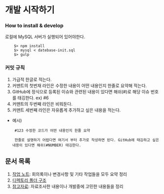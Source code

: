 # 개발 시작하기

### How to install & develop
로컬에 MySQL 서버가 실행되어 있어야한다. 
```
    $> npm install
    $> mysql < datebase-init.sql
    $> gulp
```

### 커밋 규칙
 1. 가급적 한글로 적는다. 
 2. 커맨트의 첫번재 라인은 수정한 내용이 어떤 내용인지 한줄로 요약해 적는다. 
 3. GitHub에 정식으로 등록된 이슈와 관련된 내용이 있다면 해쉬(#)로 해당 이슈 번호를 태깅한다. ex) #6 
 4. 커맨트의 두번째 라인은 비워둔다.
 5. 커맨트 세번째 라인은 자유롭게 추가하고 싶은 내용을 적는다. 
  - 예시)
    ```
     #123 수정한 코드가 어떤 내용인지 한줄 요약
     
     한줄로 설명하기 어렵다면 여기서 부터 추가로 작성하면 된다. GitHub에 태깅하고 싶은 내용이 있다면 해쉬(#NUMBER) 태깅한다. 
    ```

## 문서 목록
 1. [작업 노트](https://github.com/miconblog/devcafe/blob/master/docs/worklog.md): 회의록이나 변경사항 및 기타 작업들을 모두 요약 정리
 2. [디렉토리 폴더 구조](https://github.com/miconblog/devcafe/blob/master/docs/directory-structure.md)
 3. [참고자료](https://github.com/miconblog/devcafe/blob/master/docs/reference.md): 자료조사한 내용이나 개발중에 고민한 내용들을 정리


